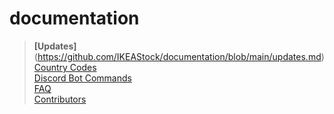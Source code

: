 # documentation

> **[Updates]**(https://github.com/IKEAStock/documentation/blob/main/updates.md)\
> [Country Codes](https://github.com/IKEAStock/documentation/blob/main/countrycodes.md)\
> [Discord Bot Commands](https://github.com/IKEAStock/documentation/blob/main/commands.md)\
> [FAQ](https://github.com/IKEAStock/documentation/blob/main/faq.md)\
> [Contributors](https://github.com/IKEAStock/documentation/blob/main/contributors.md)
